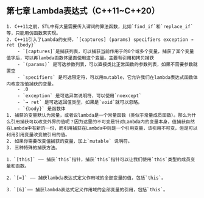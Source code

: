 ## 	第七章 Lambda表达式（C++11~C++20）

	1. C++11之前，STL中有大量需要传入谓词的算法函数，比如`find_if`和`replace_if`等，只能用仿函数来实现。
	2. C++11引入了Lambda的支持，`[captures] (params) specifiers exception → ret {body}` 
		- `[captures]`是捕获列表，可以捕获当前作用于的0个或多个变量，捕获了某个变量值字后，可以再lambda函数体里面使用这个变量。主要有引用和拷贝捕获
		- `(params)` 是可选参数列表，可以直接类比正常函数的参数列表，如果不需要参数就置空
		- `specifiers` 是可选限定符，可以用mutable，它允许我们在lambda表达式函数体内改变按值捕获的变量。
		- .0
		- `exception` 是可选异常说明符，可以使用`noexcept` 
		- `→ ret` 是可选返回值类型，如果是`void`就可以忽略。
		- `{body}` 是函数体
	1. 捕获的变量默认为常量，或者说lambda是一个常量函数（类似于常量成员函数）。那么为什么引用捕获可以改变外界的值呢？因为这里的不可变是针对Lambda内的变量本身，值捕获自然在Lambda中有新的一份，而引用捕获在Lambda中则是一个引用变量，该引用不可变，但是可以利用引用变量改变被引用的值。
	2. 如果你需要改变值捕获的变量，加上`mutable` 说明符。
	3. 三种特殊的捕获方法。

	1．`[this]` —— 捕获`this`指针，捕获`this`指针可以让我们使用`this`类型的成员变量和函数。

	2．`[=]` —— 捕获lambda表达式定义作用域的全部变量的值，包括`this`。

	3．`[&]`—— 捕获lambda表达式定义作用域的全部变量的引用，包括`this`。
